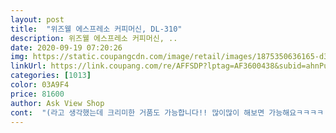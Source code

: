 ```yaml
---
layout: post 
title:  "위즈웰 에스프레소 커피머신, DL-310" 
description: 위즈웰 에스프레소 커피머신, ..
date: 2020-09-19 07:20:26 
img: https://static.coupangcdn.com/image/retail/images/1875350636165-d3f0a7b1-5201-4897-965b-78c044b57bdf.jpg 
linkUrl: https://link.coupang.com/re/AFFSDP?lptag=AF3600438&subid=ahnPublicAsk&pageKey=191762&itemId=351069&vendorItemId=3000258483&traceid=V0-113-ce3f4494faf7e2f0 
categories: [1013] 
color: 03A9F4 
price: 81600 
author: Ask View Shop 
cont:  "(라고 생각했는데 크리미한 거품도 가능합니다!! 많이많이 해보면 가능해요ㅋㅋㅋㅋ 역시 연습만이 살길인듯)<br/>(리뷰를 미리 여러개 본 탓에 커피가 안나오자 바로 물통생각이 났어요 )<br/><br/> -물통분리가 안되는것들이 생각보다 많았어요<br/><br/> -비싼 기계 구매하고 싶지만 좀 눈치보이는 일이 생겨서 지금은 비싼걸 대놓고 살수 없는 상황이라 적당한 10만원 선에서 찾고있었죠<br/><br/> -커피머신은 압력이 중요하다네요<br/>1.<br/>물통 분리가될것<br/>1.<br/>박스 접히는 부분을 손으로 찢는다<br/>2.<br/>찢은 박스들을 뭉쳐서 길게 접고 테이프를 칭칭 감는다<br/>2.<br/>착한가격<br/>3.<br/>박스 세로(긴쪽)중간쯤 칼집을 내고 2번을 끼워준다(크게칼집내지말기.<br/> 흔들리지않게 고정하기)<br/>3.<br/>압력<br/>4.<br/>비닐을 넣어 적당히 고정시켜준다 (저는 반대쪽에 다른 칼집을 내서 비닐봉지 손잡이를 끼웠습니당)<br/>48mm사봄 <br/> - 동봉된플라스틱탬퍼와 같이 사이즈가 작아 헛돔... <br/> 탬핑이 제대로안됨<br/>50mm/51mm 어떤게 맞을까! 꼭 맞는 탬퍼를 찾아내리라!!!!<br/>8만원대에 스팀기능까지 되는 에스프레소머신이라니요 ㅋㅋ<br/>8만원짜리에 5<br/> -900만원대의 머신과 비교한다는것자체가 웃기는거죠? 고민말고 지르세요<br/><br/><br/><br/> -/<br/> -/<br/><br/> -<br/>☆☆☆ 첨에 예열하고 커피추출 하는데 한방울도 안나오길래<br/>ㅋㅋㅋㅋ 저 쿠팡박스로 넉박스(커피찌꺼기통) 야매로 만들었어요<br/>감격스럽네요<br/>감이 안오시면 우유가 어느정도 데워지고 부글부글 하면 스팀을 꺼주세요<br/>검정 노즐을 빼고 노즐 팁 0.<br/>5정도 담궈서 피쳐(컵)를 살살 내려<br/>게거품이 만들어져도 우유만 잘 데워지면 부드러운거품으로 바껴요<br/>계속 하다보면 감이 오실거에요 화이팅 ㅋㅋ<br/>그렇지만 커피를뽑을때 크레마가 많이 올라오면 맛이 더 좋다.<br/>.<br/>는 그런후기와 가르침이 있어서^^;<br/>그리고 배송받은 파드커피를 내려보고 똿!!!<br/>그리고 주문했는데 배송빠르더군요^^칭찬칭찬<br/>그리고 커피 추출 후 필터 제거 하고 추출부분을 항상 닦아주는게 좋을거 같아요.<br/> 저도 리뷰보고 생각나서 행주로 닦아보니 커피찌꺼기가 재법 묻어나더라고요<br/>그저 본체에 들이붓는 비싼가격의 기계들을보고 깜놀했죠 물때는? 이란생각도들고 이것저것 복잡한 생각이 들더군요<br/>그중 가장 저렴하면서도 후기가 가장 좋은제품이었어요<br/>그치만 몇번 내리다보니 어느정도 커피를 꾹꾹 눌러야하는지 조금씩 감이 오더라고요<br/>기계 작동 후 스팀을 처음 하실땐 무조건 빈컵에 스팀을 쫙 빼고 사용해주세요 물이 많이 나와요!<br/>기계는 훌륭한데 맛이 별루였어요<br/>기름묻혀서 세번정도 닦으니 깨끗해졌어요 마무리는 세제로 꼼꼼히 닦았어요^^<br/>낮은곳에 놓고쓰면 누르면서 뽑으니 별문제 안될수 있지만 저처럼 손에 힘두별루없고, 높이가 좀 있다보니 꽂을때 조금 힘들긴했어요 자리를 좀 허리정도 높이로 옮겨야 겠어요^^<br/>다른 것들도 세척하기 간단해서 매일 한잔씩 내려 먹고 있습니다.<br/><br/>단점 필터바스켓  꽂는부분이 엄청 빡빡하게 돌아가는데 (압력을 높이려면 딱맞게해야해서 어쩔수없는것 같단생각을^^;잘모르지만) 기계가 엄청가벼워서 마구 휘둘려요ㅋㅋㅋ어떤부분에선 가벼운게 장점일수 있지만... <br/><br/>동봉된 스푼으로 평평히 깎아 2스쿱 넣구요(15g정도 되네요)<br/>뒷쪽 탬퍼로 잘 다져서 적당히 꾹꾹 눌러 (이게 가장 어렵) 추출해보세요! 너무 빠르게 추출되면 다음번엔 좀 더 꾹꾹 다져보세영<br/>또한, 거품을 만들기위해선 공기주입이 필요해요!<br/>맛만알고 만드는건 모르는 전 검색에 의존할 뿐이었죠<br/>머신도 이만하면 아주 좋습니다<br/>물통을 세게 두드려 꽂으니 커피가 나오더라고요<br/>물통이랑 받침부분은 그냥 세제로 물세척했는데 혹시몰라 스텐부분들 기름묻혀서 닦아냈는데 역시나새카맣게 닦이더군요 제품의문제는 아니구요, 스텐제품은 모두다 이렇게 닦아써야 연마제가 닦여나가거든요<br/>미적인 부분은 무시하고 실용성을 생각한 넉박스입니닷.<br/>.<br/>ㅋㅋ<br/>바스켓에 딱 맞게 탬핑되길 원해서 시행착오를 겪는즁ㅠㅠㅠ<br/>버리면 안되니까^^물통과 스텐부분 분리가능한부분을 모조리 세척했어요<br/>벌써 커피 값은 다 뽑은거 같네요<br/>별도의 탬퍼을 구입하고자<br/>본체를 다 뜯고 씻어내고싶었지만ㅋㅋ<br/>뻥크레마이긴하지만... <br/>.<br/> 크레마색도 진하면서 풍부하게 잘 나오네요<br/>선물받은 디즈니 소주잔 두개에 뽑았는데 훌륭했어요<br/>세가지를 얼추 만족했어요ㅎㅎ<br/>수 많은 리뷰들을 검색하고 작동법을 머릿속으로 시물레이션을 여러번 한 탓에 쉽게 커피를 내렸어요 ㅎㅎ<br/>스팀기 검정노즐을 빼고도 해보고 끼운채로도 해봤는데 빼고하는게 좀 더 나아요! 그러나 노즐이 짧고 양옆으로만 움직이기에 600미리 피쳐로 스팀치기 약간 불편해서 머신 테이블 바깥쪽으로 빼고 사용했습니다.<br/><br/>스팀칠때 꼭 스팀을 어느정도 빼고 사용하세요 물이 많이 나와요<br/>스푼뒷쪽에 탬핑기가 있는데 그냥 사용은 가능하지만 저는 별도로 주문해뒀구요<br/>시럽도 사서 라떼도 만들어먹고 있습니다<br/>앞으로 맛있는파드 찾는일만 남았네요ㅋㅋ<br/>에스프레소 추출 팁?<br/>에스프레소가 막 쫀쫀하게 추출되진 않지만 원두만 괜찮은 걸로 쓰고 탬핑만 잘하신다면 맛있는 커피 뽑아낼수있을것같아요! ㅋ<br/>여러가지 싸게사서 그런가 원하는맛은 없었죠ㅠㅠ<br/>와크레마가 장난없네요<br/>완벽에 가까운 제품이라 생각듭니다<br/>우유 스팀도 잘 됩니다 고운 스팀을 기대하신다면 양심없는거쥬?<br/>우유가 덜 데워지면 우유 거품이 거칠고 금방 꺼져요!<br/>위세가지만보고 검색을 열심히 했어요<br/>이 가격에 이정도 커피면 훌륭한거 같아요<br/>이제는 진하게 샷이 내려져서 맛있게 잘 먹고 있습니다<br/>일단 물통 세척 되는게 너무 좋고요<br/>재료 쿠팡 작은박스, 테이프, 칼 ,비닐<br/>저는 피쳐에 하다보니 우유가 잘 데워지면 피쳐에서 주전자 끓으면 나는 삐? 소리가 나거든요 그때 스팀 꺼요<br/>정확한 기계적인 용어나 내용은 몰라요<br/>집에 줄자가없다... <br/>또르르<br/>집에서 받자마자 세척을했어요<br/>차가운 우유가 거품이 잘 만들어져요.<br/><br/>천천히 공기주입 후 노즐을 1cm가량 담궈 우유를 충분히 데워주세요 (노즐의 위치는 피쳐의 중간 혹은 약간 우측으로)<br/>첨에는 필터를 빼니 물도 흥건하더라고요<br/>추리고 추려서 3제품중에 골랐어요45만원선도 있었지만 물통분리도안되고 압력이 좀 아쉽단 견해도 있었구요<br/>취미삼아 바리스타 자격증 준비하고 있는데<br/>캡슐커피 질리고 비싸기도하고 이것저것 알아보다가 파드커피가 있단걸 알았어요^^맛도 괜찮고 친환경이라길래 커피머신도 바꿀때가 됐고 가끔은 원두커피도 들어올때가 있어서 이것저것 겸사겸사 머신을 알아보다가 사게되었어요<br/>커피뽑은 사진 투척합니다 최고!!!<br/>컵을놓고 뽑아봤는데 공간이 생각보다 좁아서<br/>코로나로 인해 외출도 불가한데다 출산한지 얼마 안되서 더욱이 나갈 수가 없는데 커피는 마시고 싶고 가끔 배달 시켜 먹었는데 한잔 마시려고 배달 최소금액 맞추다 보니 배보다 배꼽이 더 큰 듯 하여 몇날 며칠을 고민끝에 이제품으로 결정했네요<br/>크림같은 우유 거품을 원하시는 분들께<br/>투샷기준<br/>판매자문의해둔상태<br/>피쳐를 만졌을때 아 뜨거 정도로 충분히 데워야 해요<br/>필터바스켓 지름이 52라 52mm사봄 <br/> - 탬퍼가 위에만 살짝 끼고?탬핑 불가함 결론<br/> -사이즈가 안맞음<br/>학원에서 실습하는것만으로 성에 안차서?ㅋㅋ 새벽에 질렀는데 로켓배송 로켓와우 최고!<br/>훌륭한 기계예요ㅎㅎㅎ<br/>" 
---
```

